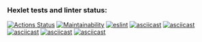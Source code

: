 ### Hexlet tests and linter status:
[![Actions Status](https://github.com/losevo/frontend-project-lvl1/workflows/hexlet-check/badge.svg)](https://github.com/losevo/frontend-project-lvl1/actions)
[![Maintainability](https://api.codeclimate.com/v1/badges/a99a88d28ad37a79dbf6/maintainability)](https://codeclimate.com/github/codeclimate/codeclimate/maintainability)
[![eslint](https://github.com/losevo/frontend-project-lvl1/actions/workflows/eslint.yml/badge.svg)](https://github.com/losevo/frontend-project-lvl1/actions/workflows/eslint.yml)
[![asciicast](https://asciinema.org/a/dY7WHZoVlTCcf6b42u1mxWcmp.svg)](https://asciinema.org/a/dY7WHZoVlTCcf6b42u1mxWcmp)
[![asciicast](https://asciinema.org/a/69hRqa5Is8rM3PbdyYzbgzSNQ.svg)](https://asciinema.org/a/69hRqa5Is8rM3PbdyYzbgzSNQ)
[![asciicast](https://asciinema.org/a/UYulBLhXHPIeua25chChD2HIr.svg)](https://asciinema.org/a/UYulBLhXHPIeua25chChD2HIr)
[![asciicast](https://asciinema.org/a/CnsNWiSDczL11W1zIXUp2RisE.svg)](https://asciinema.org/a/CnsNWiSDczL11W1zIXUp2RisE)
[![asciicast](https://asciinema.org/a/bMRnZdAtDzEbWMhIysF2BjWl0.svg)](https://asciinema.org/a/bMRnZdAtDzEbWMhIysF2BjWl0)